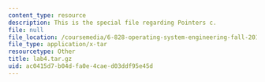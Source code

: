 ```yaml
---
content_type: resource
description: This is the special file regarding Pointers c.
file: null
file_location: /coursemedia/6-828-operating-system-engineering-fall-2012/ac0415d7b04dfa0e4caed03ddf95e45d_lab4.tar.gz
file_type: application/x-tar
resourcetype: Other
title: lab4.tar.gz
uid: ac0415d7-b04d-fa0e-4cae-d03ddf95e45d
---
```

